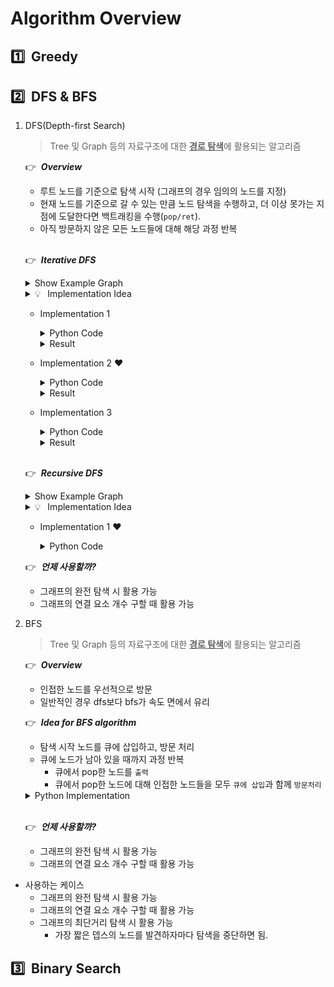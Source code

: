 # Algorithm Overview

## :one:&nbsp; Greedy

## :two:&nbsp; DFS & BFS

1. DFS(Depth-first Search)

    > Tree 및 Graph 등의 자료구조에 대한 <u><b>경로 탐색</b></u>에 활용되는 알고리즘

    :point_right:&nbsp; ***Overview***
    - 루트 노드를 기준으로 탐색 시작 (그래프의 경우 임의의 노드를 지정)
    - 현재 노드를 기준으로 갈 수 있는 만큼 노드 탐색을 수행하고, 더 이상 못가는 지점에 도달한다면 백트래킹을 수행(`pop/ret`).
    - 아직 방문하지 않은 모든 노드들에 대해 해당 과정 반복

    </br>

    :point_right:&nbsp; ***Iterative DFS***
    <details>
      <summary>Show Example Graph</summary>

      <p align="center">
        <img width="50%" src="./figure/graph_example_01.png"/>
      </p>
    </details>

    <details>
      <summary>💡&ensp; Implementation Idea</summary>

      > - 방문은 언제 수행?: 스택에서 pop한 노드가 방문되지 않았을 때
      > 
      > - 노드 출력은 언제?: 스택에서 pop한 노드가 방문되지 않았을 때
      > 
      > - 앞으로 방문해야 할 노드가 남은 경우에 대한 반복 처리 로직은 크게 2가지 부분으로 구성됨.
      > 
      >   - 먼저, stack에서 pop한 방문해야 할 노드가 방문하지 않은 노드인 경우?
      >     - 방문/출력 처리
      > 
      >     - 해당 노드와 연결된 노드 중 방문하지 않은 노드를 앞으로 방문해야 할 노드를 저장하는 스택에 push
      > 
      >   - 다음으로, stack에서 pop한 방문해야 할 노드가 방문한적이 있는 노드인 경우?
      > 
      >     - 다음 반복을 수행: stack에 저장된 방문해야 할 노드 하나를 pop하였기 때문에, backtracing을 하는 동작으로 이해하면 편함.


      - `stack` 생성 및 초기화
        - `stack`: 방문을 진행하고자하는 노드들을 저장할 스택 생성(뒤에서부터 방문).
        - 첫 번째로 방문을 수행할 노드를 스택에 삽입

      - 스택에 저장한 방문할 노드가 남아있는 동안 반복 수행
        - 스택의 최상단 노드를 `pop`하고, 해당 노드가 아직 방문하지 않은 노드라면 `방문처리`.
          - *"DFS의 노드 탐색 순서를 출력해야 하는 경우, pop된 요소를 `출력`하면 됨."*
        - 스택에서 `pop`된 노드(`current node`)를 기준으로, 인접해있는 모든 노드 중 아직 방문하지 않은 노드를 모두 스택에 `push`.
          - *"특정 노드에서 이동 가능한 노드가 2가지 이상이 있을 때, DFS의 방문 기준은 해당 부분에서 스택(`방문할 노드 시퀀스`)에 어떤 순서로 삽입하느냐에 따라 달라짐."*
    </details>


    - Implementation 1

      <details>
        <summary>Python Code</summary>

        ```py
        class Graph:
          def __init__(self, V, is_bidirect = True):
            self.V = V # 정점의 갯수, 정점은 1부터 시작
            self.adj = [ [] for _ in range(self.V + 1)]
            self.is_bidirect = is_bidirect
            self.visited = [False for _ in range(self.V + 1)]


          def addEdge(self, v, w):
            self.adj[v].append(w)
            if self.is_bidirect == True:
              self.adj[w].append(v) # bi-directional graph

          # 정점 s로부터 아직 방문하지 않은 모든 노드에 대한 방문 수행
          def dfs(self, s = 1):
            stack = [s] # 방문할 예정인 노드들
            
            while stack:
              s = stack.pop()

              """
              스택에서 pop된 노드가 아직 방문하지 않은 노드인 경우만 출력.
              스택에 동일한 정점이 2번 들어갈 수 있기 때문.
              """
              if (not self.visited[s]):
                print(s, end=" ")
                self.visited[s] = True

              """
              정점 s와 연결된 모든 정점에 대해 순차적으로
              해당 정점이 아직 방문하지 않은 정점이라면, 스택에 삽입함.
              """
              for node in self.adj[s][::-1]:
                if (not self.visited[node]):
                  stack.append(node)
          
          
          g = Graph(8)
          g.addEdge(1, 2)
          g.addEdge(1, 3)
          g.addEdge(1, 8)
          g.addEdge(2, 7)
          g.addEdge(3, 4)
          g.addEdge(3, 5)
          g.addEdge(4, 5)
          g.addEdge(6, 7)
          g.addEdge(7, 8)

          g.dfs() # 1 -> 2 -> 7 -> 6 -> 8 -> 3 -> 4 -> 5

        ```

      </details>

      <details>
        <summary>Result</summary>

        ```
        stack: [1]
        pop: node 1 -> visit
        visited_seq: [1]
        push: node 8
        push: node 3
        push: node 2

        stack: [8, 3, 2]
        pop: node 2 -> visit
        visited_seq: [1, 2]
        push: node 7

        stack: [8, 3, 7]
        pop: node 7 -> visit
        visited_seq: [1, 2, 7]
        push: node 8
        push: node 6

        stack: [8, 3, 8, 6]
        pop: node 6 -> visit
        visited_seq: [1, 2, 7, 6]

        stack: [8, 3, 8]
        pop: node 8 -> visit
        visited_seq: [1, 2, 7, 6, 8]

        stack: [8, 3]
        pop: node 3 -> visit
        visited_seq: [1, 2, 7, 6, 8, 3]
        push: node 5
        push: node 4

        stack: [8, 5, 4]
        pop: node 4 -> visit
        visited_seq: [1, 2, 7, 6, 8, 3, 4]
        push: node 5

        stack: [8, 5, 5]
        pop: node 5 -> visit
        visited_seq: [1, 2, 7, 6, 8, 3, 4, 5]

        stack: [8, 5]
        visited_seq: [1, 2, 7, 6, 8, 3, 4, 5]

        stack: [8]
        visited_seq: [1, 2, 7, 6, 8, 3, 4, 5]
        ```
      </details>

    - Implementation 2 :heart:

      <details>
        <summary>Python Code</summary>

        ```py
        class Graph:
          def __init__(self, V):
            self.V = V # 정점의 갯수, 정점은 1부터 시작
            self.adj = [ [] for _ in range(self.V + 1)]
            self.visited = [False for _ in range(self.V + 1)]

          def addEdge(self, v, w):
            self.adj[v].append(w)
            self.adj[w].append(v) # bi-directional graph

          # 정점 s로부터 아직 방문하지 않은 모든 노드에 대한 방문 수행
          def dfs(self, s = 1):
            stack = [s]
            #visited_seq = []

            while stack:
              #print('stack: {}'.format(stack))
              s = stack.pop()
              #print('current node: {}'.format(s))

              if self.visited[s] == False:
                self.visited[s] = True
                #visited_seq.append(s)
                #print('visit: node {}'.format(s))

                for node in self.adj[s][::-1]:
                  if self.visited[node] == False:
                    stack.append(node)
                    #print('push: node {}'.format(s))

              #print('visited_seq: {}'.format(visited_seq))
              #print('')

        g = Graph(8)
        g.addEdge(1, 2)
        g.addEdge(1, 3)
        g.addEdge(1, 8)
        g.addEdge(2, 7)
        g.addEdge(3, 4)
        g.addEdge(3, 5)
        g.addEdge(4, 5)
        g.addEdge(6, 7)
        g.addEdge(7, 8)

        g.dfs() # 1 -> 2 -> 7 -> 6 -> 8 -> 3 -> 4 -> 5

        ```
      </details>

      <details>
        <summary>Result</summary>

        ```
        stack: [1]
        current node: 1
        visited: node 1
        push: node 1
        push: node 1
        push: node 1
        visited_seq: [1]

        stack: [8, 3, 2]
        current node: 2
        visited: node 2
        push: node 2
        visited_seq: [1, 2]

        stack: [8, 3, 7]
        current node: 7
        visited: node 7
        push: node 7
        push: node 7
        visited_seq: [1, 2, 7]

        stack: [8, 3, 8, 6]
        current node: 6
        visited: node 6
        visited_seq: [1, 2, 7, 6]

        stack: [8, 3, 8]
        current node: 8
        visited: node 8
        visited_seq: [1, 2, 7, 6, 8]

        stack: [8, 3]
        current node: 3
        visited: node 3
        push: node 3
        push: node 3
        visited_seq: [1, 2, 7, 6, 8, 3]

        stack: [8, 5, 4]
        current node: 4
        visited: node 4
        push: node 4
        visited_seq: [1, 2, 7, 6, 8, 3, 4]

        stack: [8, 5, 5]
        current node: 5
        visited: node 5
        visited_seq: [1, 2, 7, 6, 8, 3, 4, 5]

        stack: [8, 5]
        current node: 5
        visited_seq: [1, 2, 7, 6, 8, 3, 4, 5]

        stack: [8]
        current node: 8
        visited_seq: [1, 2, 7, 6, 8, 3, 4, 5]
        ```
      </details>


     - Implementation 3

        <details>
          <summary>Python Code</summary>

          ```py
          class Graph:
            def __init__(self, V, is_bidirect = True):
              self.V = V # 정점의 갯수, 정점은 1부터 시작
              self.adj = [ [] for _ in range(self.V + 1)]
              self.is_bidirect = is_bidirect
              self.visited = [False for _ in range(self.V + 1)]


            def addEdge(self, v, w):
              self.adj[v].append(w)
              if self.is_bidirect == True:
                self.adj[w].append(v) # bi-directional graph

            # 정점 s로부터 아직 방문하지 않은 모든 노드에 대한 방문 수행
            def dfs(self, s = 1):
              stack = [s]
              visited_seq = []

              while stack:
                print('stack: {}'.format(stack))
                s = stack.pop()
                print('current node: {}'.format(s))


                if self.visited[s] == False:
                  self.visited[s] = True
                  visited_seq.append(s)
                  print('visit: node {}'.format(s))

                  stack.extend(self.adj[s][::-1])
                  print('push: node {}'.format(self.adj[s]))


                print('visited_seq: {}'.format(visited_seq))
                print('')

          g = Graph(8)
          g.addEdge(1, 2)
          g.addEdge(1, 3)
          g.addEdge(1, 8)
          g.addEdge(2, 7)
          g.addEdge(3, 4)
          g.addEdge(3, 5)
          g.addEdge(4, 5)
          g.addEdge(6, 7)
          g.addEdge(7, 8)

          g.dfs() # 1 -> 2 -> 7 -> 6 -> 8 -> 3 -> 4 -> 5
          ```

        </details>

        <details>
          <summary>Result</summary>

          ```
          stack: [1]
          current node: 1
          visit: node 1
          push: node [2, 3, 8]
          visited_seq: [1]

          stack: [8, 3, 2]
          current node: 2
          visit: node 2
          push: node [1, 7]
          visited_seq: [1, 2]

          stack: [8, 3, 7, 1]
          current node: 1
          visited_seq: [1, 2]

          stack: [8, 3, 7]
          current node: 7
          visit: node 7
          push: node [2, 6, 8]
          visited_seq: [1, 2, 7]

          stack: [8, 3, 8, 6, 2]
          current node: 2
          visited_seq: [1, 2, 7]

          stack: [8, 3, 8, 6]
          current node: 6
          visit: node 6
          push: node [7]
          visited_seq: [1, 2, 7, 6]

          stack: [8, 3, 8, 7]
          current node: 7
          visited_seq: [1, 2, 7, 6]

          stack: [8, 3, 8]
          current node: 8
          visit: node 8
          push: node [1, 7]
          visited_seq: [1, 2, 7, 6, 8]

          stack: [8, 3, 7, 1]
          current node: 1
          visited_seq: [1, 2, 7, 6, 8]

          stack: [8, 3, 7]
          current node: 7
          visited_seq: [1, 2, 7, 6, 8]

          stack: [8, 3]
          current node: 3
          visit: node 3
          push: node [1, 4, 5]
          visited_seq: [1, 2, 7, 6, 8, 3]

          stack: [8, 5, 4, 1]
          current node: 1
          visited_seq: [1, 2, 7, 6, 8, 3]

          stack: [8, 5, 4]
          current node: 4
          visit: node 4
          push: node [3, 5]
          visited_seq: [1, 2, 7, 6, 8, 3, 4]

          stack: [8, 5, 5, 3]
          current node: 3
          visited_seq: [1, 2, 7, 6, 8, 3, 4]

          stack: [8, 5, 5]
          current node: 5
          visit: node 5
          push: node [3, 4]
          visited_seq: [1, 2, 7, 6, 8, 3, 4, 5]

          stack: [8, 5, 4, 3]
          current node: 3
          visited_seq: [1, 2, 7, 6, 8, 3, 4, 5]

          stack: [8, 5, 4]
          current node: 4
          visited_seq: [1, 2, 7, 6, 8, 3, 4, 5]

          stack: [8, 5]
          current node: 5
          visited_seq: [1, 2, 7, 6, 8, 3, 4, 5]

          stack: [8]
          current node: 8
          visited_seq: [1, 2, 7, 6, 8, 3, 4, 5]
          ```

        </details>

    </br>

    :point_right:&nbsp; ***Recursive DFS***
    
    <details>
      <summary>Show Example Graph</summary>

      <p align="center">
        <img width="50%" src="./figure/graph_example_01.png"/>
      </p>
    </details>

    <details>
      <summary>💡&ensp; Implementation Idea</summary>

      > - 탐색 시작 정점부터 시작하여 연결된 노드들이 아직 방문하지 않은 노드라면 DFS 탐색 수행

    </details>

    - Implementation 1 :heart:
      <details>
        <summary>Python Code</summary>

        ```py
        class Graph:
          def __init__(self, V):
            self.V = V
            self.adj = [[] for _ in range(self.V + 1)]
            self.visited = [False for _ in range(self.V + 1)]

          def addEdge(self, v, w):
            self.adj[v].append(w)
            self.adj[w].append(v)

          def dfs(self, s = 1):
            self.visited[s] = True
            print(s, end=' ')

            for node in self.adj[s]:
              if self.visited[node] == False:
                self.dfs(node)

          g = Graph(8)
          g.addEdge(1, 2)
          g.addEdge(1, 3)
          g.addEdge(1, 8)
          g.addEdge(2, 7)
          g.addEdge(3, 4)
          g.addEdge(3, 5)
          g.addEdge(4, 5)
          g.addEdge(6, 7)
          g.addEdge(7, 8)

          g.dfs() # 1 -> 2 -> 7 -> 6 -> 8 -> 3 -> 4 -> 5
        ```

      </details>


    :point_right:&nbsp; ***언제 사용할까?***
      - 그래프의 완전 탐색 시 활용 가능
      - 그래프의 연결 요소 개수 구할 때 활용 가능

2. BFS

    > Tree 및 Graph 등의 자료구조에 대한 <u><b>경로 탐색</b></u>에 활용되는 알고리즘

    :point_right:&nbsp; ***Overview***
    - 인접한 노드를 우선적으로 방문
    - 일반적인 경우 dfs보다 bfs가 속도 면에서 유리

    :point_right:&nbsp; ***Idea for BFS algorithm***
    - 탐색 시작 노드를 큐에 삽입하고, 방문 처리
    - 큐에 노드가 남아 있을 때까지 과정 반복
      - 큐에서 pop한 노드를 `출력`
      - 큐에서 pop한 노드에 대해 인접한 노드들을 모두 `큐에 삽입`과 함께 `방문처리`
    
    <details>
      <summary>Python Implementation</summary>

      ```py
      from collections import deque

      class Graph:
        def __init__(self, V):
          self.V = V
          self.adj = [ [] for _ in range(V + 1)]
          self.visited = [False] * (V + 1)

          def addEdge(self, v, w):
            self.adj[v].append(w)
            self.adj[w].append(v)

          def bfs(self, s = 1):
            queue = deque([s])
            self.visited[s] = True

            while queue:
              cur_node = queue.popleft()
              print(cur_node, end = ' ')

              for linked_node in self.adj[cur_node]:
                if self.visited[linked_node] == False:
                  queue.append(linked_node)
                  self.visited[linked_node] = True


      g = Graph(8)
      g.addEdge(1, 2)
      g.addEdge(1, 3)
      g.addEdge(1, 8)
      g.addEdge(2, 7)
      g.addEdge(3, 4)
      g.addEdge(3, 5)
      g.addEdge(4, 5)
      g.addEdge(6, 7)
      g.addEdge(7, 8)

      g.bfs() # 1 2 3 8 7 4 5 6
      ```

    </details>

    </br>

    :point_right:&nbsp; ***언제 사용할까?***
      - 그래프의 완전 탐색 시 활용 가능
      - 그래프의 연결 요소 개수 구할 때 활용 가능

* 사용하는 케이스
  * 그래프의 완전 탐색 시 활용 가능
  * 그래프의 연결 요소 개수 구할 때 활용 가능
  * 그래프의 최단거리 탐색 시 활용 가능
    * 가장 짧은 뎁스의 노드를 발견하자마다 탐색을 중단하면 됨.

## :three:&nbsp; Binary Search

